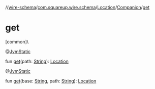 //[wire-schema](../../../../index.md)/[com.squareup.wire.schema](../../index.md)/[Location](../index.md)/[Companion](index.md)/[get](get.md)

# get

[common]\

@[JvmStatic](https://kotlinlang.org/api/latest/jvm/stdlib/kotlin.jvm/-jvm-static/index.html)

fun [get](get.md)(path: [String](https://kotlinlang.org/api/latest/jvm/stdlib/kotlin/-string/index.html)): [Location](../index.md)

@[JvmStatic](https://kotlinlang.org/api/latest/jvm/stdlib/kotlin.jvm/-jvm-static/index.html)

fun [get](get.md)(base: [String](https://kotlinlang.org/api/latest/jvm/stdlib/kotlin/-string/index.html), path: [String](https://kotlinlang.org/api/latest/jvm/stdlib/kotlin/-string/index.html)): [Location](../index.md)
